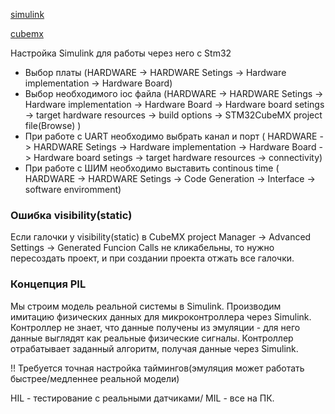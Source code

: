 [simulink](all/simulink,md)

[cubemx](all/CubeMX.md)

Настройка Simulink для работы через него с Stm32

 - Выбор платы (HARDWARE -> HARDWARE Setings -> Hardware implementation -> Hardware Board)
- Выбор необходимого ioc файла (HARDWARE -> HARDWARE Setings -> Hardware implementation -> Hardware Board -> Hardware board setings -> target hardware resources -> build options -> STM32CubeMX project file(Browse) )
- При работе с UART необходимо выбрать канал и порт ( HARDWARE -> HARDWARE Setings -> Hardware implementation -> Hardware Board -> Hardware board setings -> target hardware resources -> connectivity)
- При работе с ШИМ необходимо выставить continous time ( HARDWARE -> HARDWARE Setings -> Code Generation -> Interface  -> software enviromment)

### Ошибка visibility(static) 

Если галочки у visibility(static) в СubeMX project Manager -> Advanced Settings -> Generated Funcion Calls не кликабельны, то нужно пересоздать проект, и при создании проекта отжать все галочки. 

### Концепция PIL

Мы строим модель реальной системы в Simulink. Производим имитацию физических данных для микроконтроллера через Simulink. Контроллер не знает, что данные получены из эмуляции - для него данные выглядят как реальные физические сигналы. Контроллер отрабатывает заданный алгоритм, получая данные через Simulink. 

!! Требуется точная настройка таймингов(эмуляция может работать быстрее/медленнее реальной модели)

HIL - тестирование с реальными датчиками/ MIL - все на ПК.
